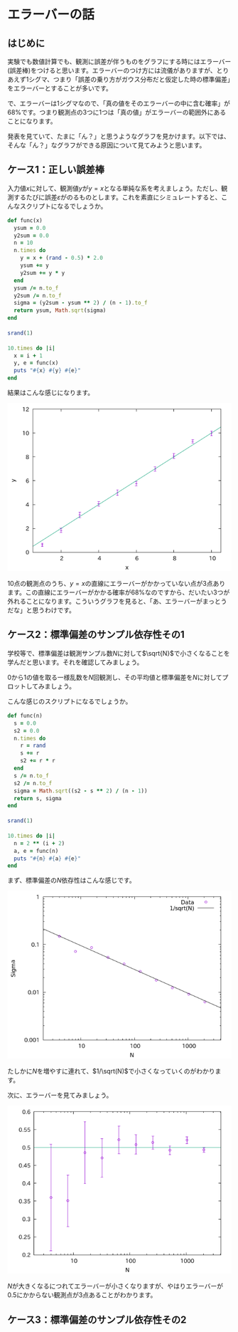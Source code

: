 # エラーバーの話

## はじめに

実験でも数値計算でも、観測に誤差が伴うものをグラフにする時にはエラーバー(誤差棒)をつけると思います。エラーバーのつけ方には流儀がありますが、とりあえず1シグマ、つまり「誤差の乗り方がガウス分布だと仮定した時の標準偏差」をエラーバーとすることが多いです。

で、エラーバーは1シグマなので、「真の値をそのエラーバーの中に含む確率」が68%です。つまり観測点の3つに1つは「真の値」がエラーバーの範囲外にあることになります。

発表を見ていて、たまに「ん？」と思うようなグラフを見かけます。以下では、そんな「ん？」なグラフができる原因について見てみようと思います。

## ケース1：正しい誤差棒

入力値$x$に対して、観測値$y$が$y=x$となる単純な系を考えましょう。ただし、観測するたびに誤差$\varepsilon$がのるものとします。これを素直にシミュレートすると、こんなスクリプトになるでしょうか。

```rb
def func(x)
  ysum = 0.0
  y2sum = 0.0
  n = 10
  n.times do
    y = x + (rand - 0.5) * 2.0
    ysum += y
    y2sum += y * y
  end
  ysum /= n.to_f
  y2sum /= n.to_f
  sigma = (y2sum - ysum ** 2) / (n - 1).to_f
  return ysum, Math.sqrt(sigma)
end

srand(1)

10.times do |i|
  x = i + 1
  y, e = func(x)
  puts "#{x} #{y} #{e}"
end
```

結果はこんな感じになります。

![test1.png](sample1.png)

10点の観測点のうち、$y=x$の直線にエラーバーがかかっていない点が3点あります。この直線にエラーバーがかかる確率が68%なのですから、だいたい3つが外れることになります。こういうグラフを見ると、「あ、エラーバーがまっとうだな」と思うわけです。

## ケース2：標準偏差のサンプル依存性その1

学校等で、標準偏差は観測サンプル数$N$に対して$\sqrt{N}$で小さくなることを学んだと思います。それを確認してみましょう。

0から1の値を取る一様乱数を$N$回観測し、その平均値と標準偏差を$N$に対してプロットしてみましょう。

こんな感じのスクリプトになるでしょうか。

```rb
def func(n)
  s = 0.0
  s2 = 0.0
  n.times do
    r = rand
    s += r
    s2 += r * r
  end
  s /= n.to_f
  s2 /= n.to_f
  sigma = Math.sqrt((s2 - s ** 2) / (n - 1))
  return s, sigma
end

srand(1)

10.times do |i|
  n = 2 ** (i + 2)
  a, e = func(n)
  puts "#{n} #{a} #{e}"
end
```

まず、標準偏差の$N$依存性はこんな感じです。

![sample2_sigma.png](sample2_sigma.png)

たしかに$N$を増やすに連れて、$1/\sqrt(N)$で小さくなっていくのがわかります。

次に、エラーバーを見てみましょう。

![sample2_errorbar.png](sample2_errorbar.png)

$N$が大きくなるにつれてエラーバーが小さくなりますが、やはりエラーバーが$0.5$にかからない観測点が3点あることがわかります。

## ケース3：標準偏差のサンプル依存性その2


